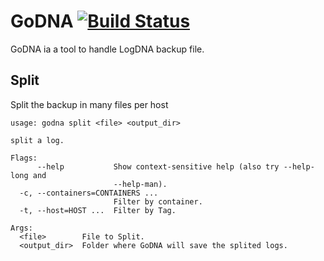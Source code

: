 # GoDNA [![Build Status](https://travis-ci.org/rafaelreinert/godna.svg?branch=master)](https://travis-ci.org/rafaelreinert/godna)
GoDNA ia a tool to handle LogDNA backup file.

## Split 

Split the backup in many files per host

```
usage: godna split <file> <output_dir>

split a log.

Flags:
      --help           Show context-sensitive help (also try --help-long and
                       --help-man).
  -c, --containers=CONTAINERS ...  
                       Filter by container.
  -t, --host=HOST ...  Filter by Tag.

Args:
  <file>        File to Split.
  <output_dir>  Folder where GoDNA will save the splited logs.

```
